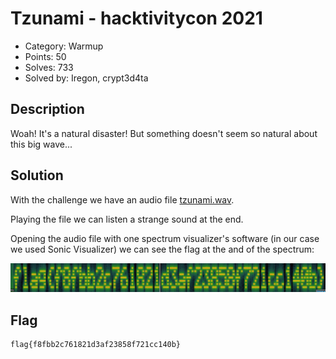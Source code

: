 # Tzunami - hacktivitycon 2021

- Category: Warmup
- Points: 50
- Solves: 733
- Solved by: Iregon, crypt3d4ta

## Description

Woah! It's a natural disaster! But something doesn't seem so natural about this big wave...

## Solution

With the challenge we have an audio file [tzunami.wav](tsunami.wav).

Playing the file we can listen a strange sound at the end.

Opening the audio file with one spectrum visualizer's software (in our case we used Sonic Visualizer) we can see the flag at the and of the spectrum:

![flag](images/flag.png)

## Flag

```
flag{f8fbb2c761821d3af23858f721cc140b}
```